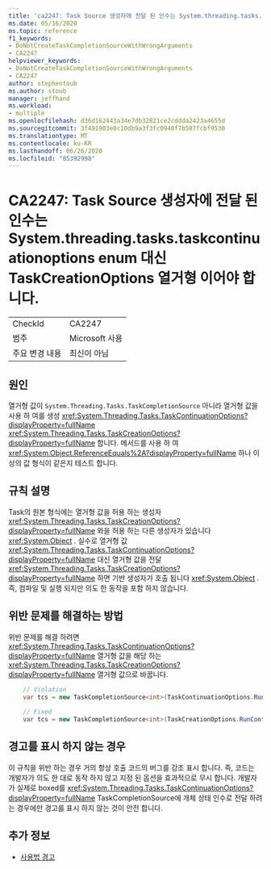 ```yaml
---
title: 'ca2247: Task Source 생성자에 전달 된 인수는 System.threading.tasks.taskcontinuationoptions enum 대신 TaskCreationOptions 열거형 이어야 합니다.'
ms.date: 05/16/2020
ms.topic: reference
f1_keywords:
- DoNotCreateTaskCompletionSourceWithWrongArguments
- CA2247
helpviewer_keywords:
- DoNotCreateTaskCompletionSourceWithWrongArguments
- CA2247
author: stephentoub
ms.author: stoub
manager: jeffhand
ms.workload:
- multiple
ms.openlocfilehash: d36d162443a34e7db32821ce2cddda2423a4655d
ms.sourcegitcommit: 3f491903e0c10db9a3f3fc0940f7b587fcbf9530
ms.translationtype: MT
ms.contentlocale: ko-KR
ms.lasthandoff: 06/26/2020
ms.locfileid: "85392998"
---
```

# <a name="ca2247-argument-passed-to-taskcompletionsource-constructor-should-be-taskcreationoptions-enum-instead-of-taskcontinuationoptions-enum"></a>CA2247: Task Source 생성자에 전달 된 인수는 System.threading.tasks.taskcontinuationoptions enum 대신 TaskCreationOptions 열거형 이어야 합니다.

|||
|-|-|
|CheckId|CA2247|
|범주|Microsoft 사용|
|주요 변경 내용|최신이 아님|

## <a name="cause"></a>원인

열거형 값이 `System.Threading.Tasks.TaskCompletionSource` 아니라 열거형 값을 사용 하 여를 생성 <xref:System.Threading.Tasks.TaskContinuationOptions?displayProperty=fullName> <xref:System.Threading.Tasks.TaskCreationOptions?displayProperty=fullName> 합니다.
메서드를 사용 하 여 <xref:System.Object.ReferenceEquals%2A?displayProperty=fullName> 하나 이상의 값 형식이 같은지 테스트 합니다.

## <a name="rule-description"></a>규칙 설명

Task의 원본 형식에는 열거형 값을 허용 하는 생성자 <xref:System.Threading.Tasks.TaskCreationOptions?displayProperty=fullName> 와을 허용 하는 다른 생성자가 있습니다 <xref:System.Object> .  실수로 열거형 값 <xref:System.Threading.Tasks.TaskContinuationOptions?displayProperty=fullName> 대신 열거형 값을 전달 <xref:System.Threading.Tasks.TaskCreationOptions?displayProperty=fullName> 하면 기반 생성자가 호출 됩니다 <xref:System.Object> . 즉, 컴파일 및 실행 되지만 의도 한 동작을 포함 하지 않습니다.

## <a name="how-to-fix-violations"></a>위반 문제를 해결하는 방법

위반 문제를 해결 하려면 <xref:System.Threading.Tasks.TaskContinuationOptions?displayProperty=fullName> 열거형 값을 해당 하는 <xref:System.Threading.Tasks.TaskCreationOptions?displayProperty=fullName> 열거형 값으로 바꿉니다.

```csharp
    // Violation
    var tcs = new TaskCompletionSource<int>(TaskContinuationOptions.RunContinuationsAsynchronously);
    
    // Fixed
    var tcs = new TaskCompletionSource<int>(TaskCreationOptions.RunContinuationsAsynchronously);
```

## <a name="when-to-suppress-warnings"></a>경고를 표시 하지 않는 경우

이 규칙을 위반 하는 경우 거의 항상 호출 코드의 버그를 강조 표시 합니다. 즉, 코드는 개발자가 의도 한 대로 동작 하지 않고 지정 된 옵션을 효과적으로 무시 합니다.  개발자가 실제로 boxed를 <xref:System.Threading.Tasks.TaskContinuationOptions?displayProperty=fullName> TaskCompletionSource에 개체 상태 인수로 전달 하려는 경우에만 경고를 표시 하지 않는 것이 안전 합니다.


## <a name="see-also"></a>추가 정보

- [사용법 경고](../code-quality/usage-warnings.md)
